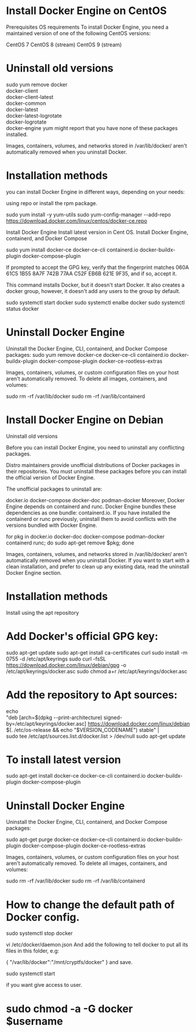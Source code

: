 # Install Docker Engine on CentOS

Prerequisites
OS requirements
To install Docker Engine, you need a maintained version of one of the following CentOS versions:

CentOS 7
CentOS 8 (stream)
CentOS 9 (stream)

# Uninstall old versions


sudo yum remove docker \
                  docker-client \
                  docker-client-latest \
                  docker-common \
                  docker-latest \
                  docker-latest-logrotate \
                  docker-logrotate \
                  docker-engine
yum might report that you have none of these packages installed.

Images, containers, volumes, and networks stored in /var/lib/docker/ aren't automatically removed when you uninstall Docker.

# Installation methods

you can install Docker Engine in different ways, depending on your needs:

using repo or install the rpm package.

sudo yum install -y yum-utils
sudo yum-config-manager --add-repo https://download.docker.com/linux/centos/docker-ce.repo

Install Docker Engine
Install latest version in Cent OS.
Install Docker Engine, containerd, and Docker Compose

sudo yum install docker-ce docker-ce-cli containerd.io docker-buildx-plugin docker-compose-plugin

If prompted to accept the GPG key, verify that the fingerprint matches 060A 61C5 1B55 8A7F 742B 77AA C52F EB6B 621E 9F35, and if so, accept it.

This command installs Docker, but it doesn't start Docker. It also creates a docker group, however, it doesn't add any users to the group by default.

sudo systemctl start docker
sudo systemctl enalbe docker
sudo systemctl status docker

# Uninstall Docker Engine

Uninstall the Docker Engine, CLI, containerd, and Docker Compose packages:
sudo yum remove docker-ce docker-ce-cli containerd.io docker-buildx-plugin docker-compose-plugin docker-ce-rootless-extras

Images, containers, volumes, or custom configuration files on your host aren't automatically removed. To delete all images, containers, and volumes:

sudo rm -rf /var/lib/docker
sudo rm -rf /var/lib/containerd


# Install Docker Engine on Debian

Uninstall old versions

Before you can install Docker Engine, you need to uninstall any conflicting packages.

Distro maintainers provide unofficial distributions of Docker packages in their repositories. You must uninstall these packages before you can install the official version of Docker Engine.

The unofficial packages to uninstall are:

docker.io
docker-compose
docker-doc
podman-docker
Moreover, Docker Engine depends on containerd and runc. Docker Engine bundles these dependencies as one bundle: containerd.io. If you have installed the containerd or runc previously, uninstall them to avoid conflicts with the versions bundled with Docker Engine.

for pkg in docker.io docker-doc docker-compose podman-docker containerd runc; do sudo apt-get remove $pkg; done

Images, containers, volumes, and networks stored in /var/lib/docker/ aren't automatically removed when you uninstall Docker. If you want to start with a clean installation, and prefer to clean up any existing data, read the uninstall Docker Engine section.

# Installation methods

Install using the apt repository
# Add Docker's official GPG key:

sudo apt-get update
sudo apt-get install ca-certificates curl
sudo install -m 0755 -d /etc/apt/keyrings
sudo curl -fsSL https://download.docker.com/linux/debian/gpg -o /etc/apt/keyrings/docker.asc
sudo chmod a+r /etc/apt/keyrings/docker.asc
#
# Add the repository to Apt sources:
echo \
  "deb [arch=$(dpkg --print-architecture) signed-by=/etc/apt/keyrings/docker.asc] https://download.docker.com/linux/debian \
  $(. /etc/os-release && echo "$VERSION_CODENAME") stable" | \
  sudo tee /etc/apt/sources.list.d/docker.list > /dev/null
sudo apt-get update
# To install latest version 

sudo apt-get install docker-ce docker-ce-cli containerd.io docker-buildx-plugin docker-compose-plugin


# Uninstall Docker Engine

Uninstall the Docker Engine, CLI, containerd, and Docker Compose packages:

sudo apt-get purge docker-ce docker-ce-cli containerd.io docker-buildx-plugin docker-compose-plugin docker-ce-rootless-extras

Images, containers, volumes, or custom configuration files on your host aren't automatically removed. To delete all images, containers, and volumes:

sudo rm -rf /var/lib/docker
sudo rm -rf /var/lib/containerd

# How to change the default path of Docker config.

sudo systemctl stop docker

vi /etc/docker/daemon.json
And add the following to tell docker to put all its files in this folder, e.g:

{
  "/var/lib/docker":"/mnt/cryptfs/docker"
}
and save.

sudo systemctl start 

if you want give access to user.

# sudo chmod -a -G docker $username




